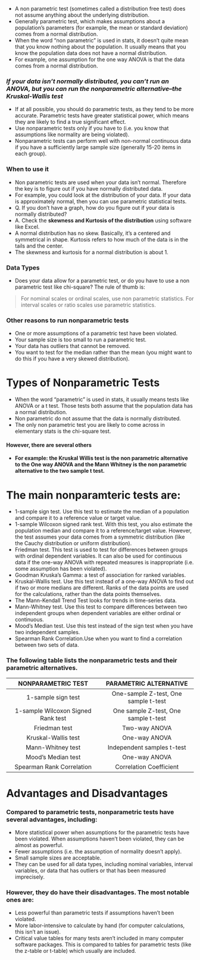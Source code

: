 * A non parametric test (sometimes called a distribution free test) does not assume anything about the underlying distribution.
* Generally parametric test, which makes assumptions about a population’s parameters (for example, the mean or standard deviation) comes from a normal distribution.
* When the word “non parametric” is used in stats, it doesn’t quite mean that you know nothing about the population. It usually means that you know the population data does not have a normal distribution.
* For example, one assumption for the one way ANOVA is that the data comes from a normal distribution. 
### _If your data isn’t normally distributed, you can’t run an ANOVA, but you can run the nonparametric alternative–the Kruskal-Wallis test_

* If at all possible, you should do parametric tests, as they tend to be more accurate. Parametric tests have greater statistical power, which means they are likely to find a true significant effect. 
* Use nonparametric tests only if you have to (i.e. you know that assumptions like normality are being violated).
* Nonparametric tests can perform well with non-normal continuous data if you have a sufficiently large sample size (generally 15-20 items in each group).

### When to use it
* Non parametric tests are used when your data isn’t normal. Therefore the key is to figure out if you have normally distributed data. 
* For example, you could look at the distribution of your data. If your data is approximately normal, then you can use parametric statistical tests.
* Q. If you don’t have a graph, how do you figure out if your data is normally distributed?
* A. Check the __skewness and Kurtosis of the distribution__ using software like Excel.
* A normal distribution has no skew. Basically, it’s a centered and symmetrical in shape. Kurtosis refers to how much of the data is in the tails and the center. 
* The skewness and kurtosis for a normal distribution is about 1.

### Data Types
* Does your data allow for a parametric test, or do you have to use a non parametric test like chi-square? The rule of thumb is:
> For nominal scales or ordinal scales, use non parametric statistics.
> For interval scales or ratio scales use parametric statistics.

### Other reasons to run nonparametric tests
* One or more assumptions of a parametric test have been violated.
* Your sample size is too small to run a parametric test.
* Your data has outliers that cannot be removed.
* You want to test for the median rather than the mean (you might want to do this if you have a very skewed distribution).

# Types of Nonparametric Tests
* When the word “parametric” is used in stats, it usually means tests like ANOVA or a t test. Those tests both assume that the population data has a normal distribution. 
* Non parametric do not assume that the data is normally distributed. 
* The only non parametric test you are likely to come across in elementary stats is the chi-square test. 
#### However, there are several others 
* __For example: the Kruskal Willis test is the non parametric alternative to the One way ANOVA and the Mann Whitney is the non parametric alternative to the two sample t test.__

# The main nonparamteric tests are:
* 1-sample sign test. Use this test to estimate the median of a population and compare it to a reference value or target value.
* 1-sample Wilcoxon signed rank test. With this test, you also estimate the population median and compare it to a reference/target value. However, the test assumes your data comes from a symmetric distribution (like the Cauchy distribution or uniform distribution).
* Friedman test. This test is used to test for differences between groups with ordinal dependent variables. It can also be used for continuous data if the one-way ANOVA with repeated measures is inappropriate (i.e. some assumption has been violated).
* Goodman Kruska’s Gamma: a test of association for ranked variables.
* Kruskal-Wallis test. Use this test instead of a one-way ANOVA to find out if two or more medians are different. Ranks of the data points are used for the calculations, rather than the data points themselves.
* The Mann-Kendall Trend Test looks for trends in time-series data.
* Mann-Whitney test. Use this test to compare differences between two independent groups when dependent variables are either ordinal or continuous.
* Mood’s Median test. Use this test instead of the sign test when you have two independent samples.
* Spearman Rank Correlation.Use when you want to find a correlation between two sets of data.

### The following table lists the nonparametric tests and their parametric alternatives.

| NONPARAMETRIC TEST	| PARAMETRIC ALTERNATIVE |
|:--------------------:|:------------------------:|
|1-sample sign test	|One-sample Z-test, One sample t-test|
|1-sample Wilcoxon Signed Rank test	|One sample Z-test, One sample t-test|
|Friedman test|	Two-way ANOVA|
|Kruskal-Wallis test|	One-way ANOVA|
|Mann-Whitney test|	Independent samples t-test|
|Mood’s Median test	|One-way ANOVA|
|Spearman Rank Correlation|	Correlation Coefficient|

# Advantages and Disadvantages
### Compared to parametric tests, nonparametric tests have several advantages, including:
* More statistical power when assumptions for the parametric tests have been violated. When assumptions haven’t been violated, they can be almost as powerful.
* Fewer assumptions (i.e. the assumption of normality doesn’t apply).
* Small sample sizes are acceptable.
* They can be used for all data types, including nominal variables, interval variables, or data that has outliers or that has been measured imprecisely.
### However, they do have their disadvantages. The most notable ones are:
* Less powerful than parametric tests if assumptions haven’t been violated.
* More labor-intensive to calculate by hand (for computer calculations, this isn’t an issue).
* Critical value tables for many tests aren’t included in many computer software packages. This is compared to tables for parametric tests (like the z-table or t-table) which usually are included.
